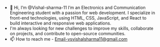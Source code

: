- 👋 Hi, I’m @Vishal-sharma-11
I’m an Electronics and Communication Engineering student with a passion for web development. I specialize in front-end technologies, using HTML, CSS, JavaScript, and React to build interactive and responsive web applications.
- I'm always looking for new challenges to improve my skills, collaborate on projects, and contribute to open-source communities.
- 📫 How to reach me - Email-vsvishalsharma11@gmail.com

<!---
Vishal-sharma-11/Vishal-sharma-11 is a ✨ special ✨ repository because its `README.md` (this file) appears on your GitHub profile.
You can click the Preview link to take a look at your changes.
--->
